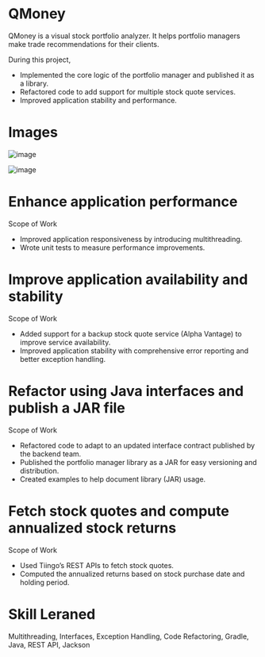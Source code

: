 # QMoney
QMoney is a visual stock portfolio analyzer. It helps portfolio managers make trade recommendations for their clients.

During this project,

* Implemented the core logic of the portfolio manager and published it as a library.
* Refactored code to add support for multiple stock quote services.
* Improved application stability and performance.

# Images 

![image](https://github.com/shaktisarswat/QMoney/assets/111270536/83c1c61e-f62f-40ee-8de0-07d5eeeb2119)

![image](https://github.com/shaktisarswat/QMoney/assets/111270536/e30af610-7cac-4ab7-819c-968f79ee4a06)


# Enhance application performance
Scope of Work
* Improved application responsiveness by introducing multithreading.
* Wrote unit tests to measure performance improvements.

# Improve application availability and stability
Scope of Work
* Added support for a backup stock quote service (Alpha Vantage) to improve service availability.
* Improved application stability with comprehensive error reporting and better exception handling.

# Refactor using Java interfaces and publish a JAR file
Scope of Work
* Refactored code to adapt to an updated interface contract published by the backend team.
* Published the portfolio manager library as a JAR for easy versioning and distribution.
* Created examples to help document library (JAR) usage.

# Fetch stock quotes and compute annualized stock returns
Scope of Work
* Used Tiingo’s REST APIs to fetch stock quotes.
* Computed the annualized returns based on stock purchase date and holding period.

# Skill Leraned
Multithreading, Interfaces, Exception Handling, Code Refactoring, Gradle, Java, REST API, Jackson
